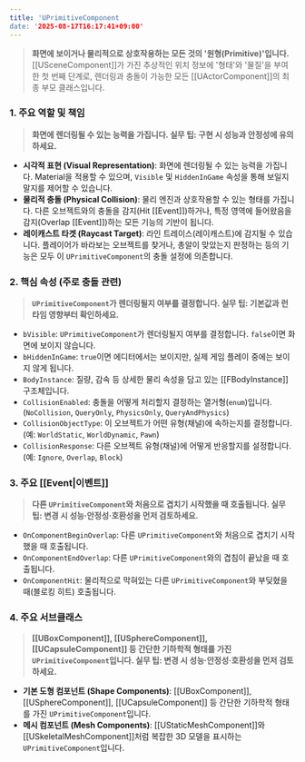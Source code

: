 ```yaml
---
title: 'UPrimitiveComponent
date: '2025-08-17T16:17:41+09:00'
---
```




> **화면에 보이거나 물리적으로 상호작용하는 모든 것의 '원형(Primitive)'입니다.** [[USceneComponent]]가 가진 추상적인 위치 정보에 '형태'와 '물질'을 부여한 첫 번째 단계로, 렌더링과 충돌이 가능한 모든 [[UActorComponent]]의 최종 부모 클래스입니다.

### **1. 주요 역할 및 책임**
> **화면에 렌더링될 수 있는 능력을 가집니다. 실무 팁: 구현 시 성능과 안정성에 유의하세요.**
* **시각적 표현 (Visual Representation)**:
	화면에 렌더링될 수 있는 능력을 가집니다. Material을 적용할 수 있으며, `Visible` 및 `HiddenInGame` 속성을 통해 보일지 말지를 제어할 수 있습니다.
* **물리적 충돌 (Physical Collision)**:
	물리 엔진과 상호작용할 수 있는 형태를 가집니다. 다른 오브젝트와의 충돌을 감지(Hit [[Event]])하거나, 특정 영역에 들어왔음을 감지(Overlap [[Event]])하는 모든 기능의 기반이 됩니다.
* **레이캐스트 타겟 (Raycast Target)**:
	라인 트레이스(레이캐스트)에 감지될 수 있습니다. 플레이어가 바라보는 오브젝트를 찾거나, 총알이 맞았는지 판정하는 등의 기능은 모두 이 `UPrimitiveComponent`의 충돌 설정에 의존합니다.

### **2. 핵심 속성 (주로 충돌 관련)**
> **`UPrimitiveComponent`가 렌더링될지 여부를 결정합니다. 실무 팁: 기본값과 런타임 영향부터 확인하세요.**
* `bVisible`:
	`UPrimitiveComponent`가 렌더링될지 여부를 결정합니다. `false`이면 화면에 보이지 않습니다.
* `bHiddenInGame`:
	`true`이면 에디터에서는 보이지만, 실제 게임 플레이 중에는 보이지 않게 됩니다.
* `BodyInstance`:
	질량, 감속 등 상세한 물리 속성을 담고 있는 [[FBodyInstance]] 구조체입니다.
* `CollisionEnabled`:
	충돌을 어떻게 처리할지 결정하는 열거형(`enum`)입니다. (`NoCollision`, `QueryOnly`, `PhysicsOnly`, `QueryAndPhysics`)
* `CollisionObjectType`:
	이 오브젝트가 어떤 유형(채널)에 속하는지를 결정합니다. (예: `WorldStatic`, `WorldDynamic`, `Pawn`)
* `CollisionResponse`:
	다른 오브젝트 유형(채널)에 어떻게 반응할지를 설정합니다. (예: `Ignore`, `Overlap`, `Block`)

### **3. 주요 [[Event|이벤트]]**
> **다른 `UPrimitiveComponent`와 처음으로 겹치기 시작했을 때 호출됩니다. 실무 팁: 변경 시 성능·안정성·호환성을 먼저 검토하세요.**
* `OnComponentBeginOverlap`:
	다른 `UPrimitiveComponent`와 처음으로 겹치기 시작했을 때 호출됩니다.
* `OnComponentEndOverlap`:
	다른 `UPrimitiveComponent`와의 겹침이 끝났을 때 호출됩니다.
* `OnComponentHit`:
	물리적으로 막혀있는 다른 `UPrimitiveComponent`와 부딪혔을 때(블로킹 히트) 호출됩니다.

### **4. 주요 서브클래스**
> **[[UBoxComponent]], [[USphereComponent]], [[UCapsuleComponent]] 등 간단한 기하학적 형태를 가진 `UPrimitiveComponent`입니다. 실무 팁: 변경 시 성능·안정성·호환성을 먼저 검토하세요.**
* **기본 도형 컴포넌트 (Shape Components)**:
	[[UBoxComponent]], [[USphereComponent]], [[UCapsuleComponent]] 등 간단한 기하학적 형태를 가진 `UPrimitiveComponent`입니다.
* **메시 컴포넌트 (Mesh Components)**:
	[[UStaticMeshComponent]]와 [[USkeletalMeshComponent]]처럼 복잡한 3D 모델을 표시하는 `UPrimitiveComponent`입니다.
